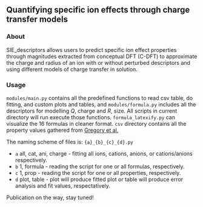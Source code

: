 ## Quantifying specific ion effects through charge transfer models
### About
SIE_descriptors allows users to predict specific ion effect properties through magnitudes extracted from
conceptual DFT (C-DFT) to approximate the charge and radius of an ion with or without
perturbed descriptors and using different models of charge transfer in solution.

### Usage
```modules/main.py``` contains all the predefined functions to read csv table, do fitting, and custom plots and tables, and ```modules/formula.py``` includes all the descriptors for modelling $Q$, charge and $R$, size. All scripts in current directory will run execute those functions. ```formula_latexify.py``` can visualize the 16 formulas in cleaner format. ```csv``` directory contains all the property values gathered from [Gregory et al.](https://pubs.rsc.org/en/content/articlelanding/2021/sc/d1sc03568a) 

The naming scheme of files is: ```{a}_{b}_{c}_{d}.py```

- ```a``` all, cat, ani, charge - fitting all ions, cations, anions, or cations/anions respectively.
- ```b``` 1, formula - reading the script for one or all formulas, respectively. 
- ```c``` 1, prop - reading the script for one or all properties, respectively.
- ```d``` plot, table - plot will produce fitted plot or table will produce error analysis and fit values, respectatively.

Publication on the way, stay tuned!
